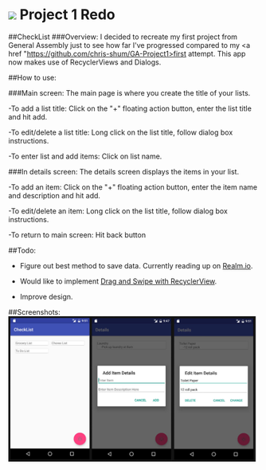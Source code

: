 # ![](https://ga-dash.s3.amazonaws.com/production/assets/logo-9f88ae6c9c3871690e33280fcf557f33.png) Project 1 Redo
##CheckList
###Overview:
I decided to recreate my first project from General Assembly just to see how far I've progressed compared to my <a href "https://github.com/chris-shum/GA-Project1>first attempt</a>.  This app now makes use of RecyclerViews and Dialogs.  

##How to use:

###Main screen:
  The main page is where you create the title of your lists.

  -To add a list title:
  Click on the "+" floating action button, enter the list title and hit add.

  -To edit/delete a list title:
  Long click on the list title, follow dialog box instructions.
  
  -To enter list and add items:
  Click on list name.


###In details screen:
The details screen displays the items in your list.

  -To add an item:
  Click on the "+" floating action button, enter the item name and description and hit add.

  -To edit/delete an item:
  Long click on the list title, follow dialog box instructions.
  
  -To return to main screen:
  Hit back button
  
##Todo:
  - Figure out best method to save data.  Currently reading up on <a href = "realm.io">Realm.io</a>.
  
  - Would like to implement <a href = "https://medium.com/@ipaulpro/drag-and-swipe-with-recyclerview-b9456d2b1aaf#.6ovz9zuhb">Drag and Swipe with RecyclerView</a>.

  - Improve design.
  
##Screenshots:
 <img src="checklist.jpg">
